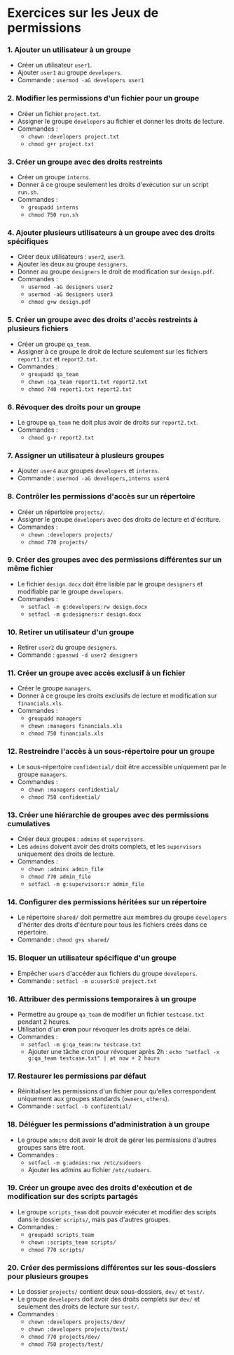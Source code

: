 # Exercices sur les Jeux de permissions

### 1. **Ajouter un utilisateur à un groupe**
   - Créer un utilisateur `user1`.
   - Ajouter `user1` au groupe `developers`.
   - Commande : `usermod -aG developers user1`

### 2. **Modifier les permissions d'un fichier pour un groupe**
   - Créer un fichier `project.txt`.
   - Assigner le groupe `developers` au fichier et donner les droits de lecture.
   - Commandes : 
     - `chown :developers project.txt`
     - `chmod g+r project.txt`

### 3. **Créer un groupe avec des droits restreints**
   - Créer un groupe `interns`.
   - Donner à ce groupe seulement les droits d'exécution sur un script `run.sh`.
   - Commandes : 
     - `groupadd interns`
     - `chmod 750 run.sh`

### 4. **Ajouter plusieurs utilisateurs à un groupe avec des droits spécifiques**
   - Créer deux utilisateurs : `user2`, `user3`.
   - Ajouter les deux au groupe `designers`.
   - Donner au groupe `designers` le droit de modification sur `design.pdf`.
   - Commandes : 
     - `usermod -aG designers user2`
     - `usermod -aG designers user3`
     - `chmod g+w design.pdf`

### 5. **Créer un groupe avec des droits d'accès restreints à plusieurs fichiers**
   - Créer un groupe `qa_team`.
   - Assigner à ce groupe le droit de lecture seulement sur les fichiers `report1.txt` et `report2.txt`.
   - Commandes :
     - `groupadd qa_team`
     - `chown :qa_team report1.txt report2.txt`
     - `chmod 740 report1.txt report2.txt`

### 6. **Révoquer des droits pour un groupe**
   - Le groupe `qa_team` ne doit plus avoir de droits sur `report2.txt`.
   - Commandes :
     - `chmod g-r report2.txt`

### 7. **Assigner un utilisateur à plusieurs groupes**
   - Ajouter `user4` aux groupes `developers` et `interns`.
   - Commande : `usermod -aG developers,interns user4`

### 8. **Contrôler les permissions d'accès sur un répertoire**
   - Créer un répertoire `projects/`.
   - Assigner le groupe `developers` avec des droits de lecture et d'écriture.
   - Commandes : 
     - `chown :developers projects/`
     - `chmod 770 projects/`

### 9. **Créer des groupes avec des permissions différentes sur un même fichier**
   - Le fichier `design.docx` doit être lisible par le groupe `designers` et modifiable par le groupe `developers`.
   - Commandes :
     - `setfacl -m g:developers:rw design.docx`
     - `setfacl -m g:designers:r design.docx`

### 10. **Retirer un utilisateur d'un groupe**
   - Retirer `user2` du groupe `designers`.
   - Commande : `gpasswd -d user2 designers`

### 11. **Créer un groupe avec accès exclusif à un fichier**
   - Créer le groupe `managers`.
   - Donner à ce groupe les droits exclusifs de lecture et modification sur `financials.xls`.
   - Commandes : 
     - `groupadd managers`
     - `chown :managers financials.xls`
     - `chmod 750 financials.xls`

### 12. **Restreindre l'accès à un sous-répertoire pour un groupe**
   - Le sous-répertoire `confidential/` doit être accessible uniquement par le groupe `managers`.
   - Commandes :
     - `chown :managers confidential/`
     - `chmod 750 confidential/`

### 13. **Créer une hiérarchie de groupes avec des permissions cumulatives**
   - Créer deux groupes : `admins` et `supervisors`.
   - Les `admins` doivent avoir des droits complets, et les `supervisors` uniquement des droits de lecture.
   - Commandes :
     - `chown :admins admin_file`
     - `chmod 770 admin_file`
     - `setfacl -m g:supervisors:r admin_file`

### 14. **Configurer des permissions héritées sur un répertoire**
   - Le répertoire `shared/` doit permettre aux membres du groupe `developers` d'hériter des droits d'écriture pour tous les fichiers créés dans ce répertoire.
   - Commande : `chmod g+s shared/`

### 15. **Bloquer un utilisateur spécifique d'un groupe**
   - Empêcher `user5` d'accéder aux fichiers du groupe `developers`.
   - Commande : `setfacl -m u:user5:0 project.txt`

### 16. **Attribuer des permissions temporaires à un groupe**
   - Permettre au groupe `qa_team` de modifier un fichier `testcase.txt` pendant 2 heures.
   - Utilisation d'un **cron** pour révoquer les droits après ce délai.
   - Commandes :
     - `setfacl -m g:qa_team:rw testcase.txt`
     - Ajouter une tâche cron pour révoquer après 2h : `echo "setfacl -x g:qa_team testcase.txt" | at now + 2 hours`

### 17. **Restaurer les permissions par défaut**
   - Réinitialiser les permissions d'un fichier pour qu'elles correspondent uniquement aux groupes standards (`owners`, `others`).
   - Commande : `setfacl -b confidential/`

### 18. **Déléguer les permissions d'administration à un groupe**
   - Le groupe `admins` doit avoir le droit de gérer les permissions d'autres groupes sans être root.
   - Commandes :
     - `setfacl -m g:admins:rwx /etc/sudoers`
     - Ajouter les admins au fichier `/etc/sudoers`.

### 19. **Créer un groupe avec des droits d'exécution et de modification sur des scripts partagés**
   - Le groupe `scripts_team` doit pouvoir exécuter et modifier des scripts dans le dossier `scripts/`, mais pas d'autres groupes.
   - Commandes :
     - `groupadd scripts_team`
     - `chown :scripts_team scripts/`
     - `chmod 770 scripts/`

### 20. **Créer des permissions différentes sur les sous-dossiers pour plusieurs groupes**
   - Le dossier `projects/` contient deux sous-dossiers, `dev/` et `test/`.
   - Le groupe `developers` doit avoir des droits complets sur `dev/` et seulement des droits de lecture sur `test/`.
   - Commandes :
     - `chown :developers projects/dev/`
     - `chown :developers projects/test/`
     - `chmod 770 projects/dev/`
     - `chmod 750 projects/test/`
